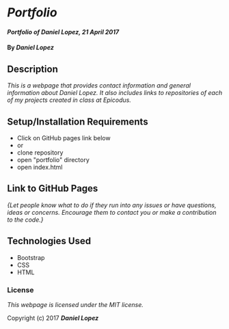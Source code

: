 # _Portfolio_

#### _Portfolio of Daniel Lopez, 21 April 2017_

#### By _**Daniel Lopez**_

## Description

_This is a webpage that provides contact information and general information about Daniel Lopez. It also includes links to repositories of each of my projects created in class at Epicodus._

## Setup/Installation Requirements

* Click on GitHub pages link below
* or
* clone repository
* open "portfolio" directory
* open index.html

## Link to GitHub Pages

_{Let people know what to do if they run into any issues or have questions, ideas or concerns.  Encourage them to contact you or make a contribution to the code.}_

## Technologies Used

* Bootstrap
* CSS
* HTML

### License

*This webpage is licensed under the MIT license.*

Copyright (c) 2017 **_Daniel Lopez_**
